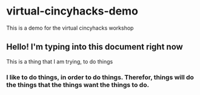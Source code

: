 # virtual-cincyhacks-demo
This is a demo for the virtual cincyhacks workshop
## Hello! I'm typing into this document right now
This is a thing that I am trying, to do things
### I like to do things, in order to do things. Therefor, things will do the things that the things want the things to do.
